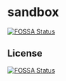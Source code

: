 # sandbox
[![FOSSA Status](https://app.fossa.com/api/projects/github.com%2Ffossas%2Ffossabot-sandbox.svg?type=shield)](https://app.fossa.com/projects/github.com%2Ffossas%2Ffossabot-sandbox?ref=badge_shield)



## License
[![FOSSA Status](https://app.fossa.com/api/projects/github.com%2Ffossas%2Ffossabot-sandbox.svg?type=large)](https://app.fossa.com/projects/github.com%2Ffossas%2Ffossabot-sandbox?ref=badge_large)
